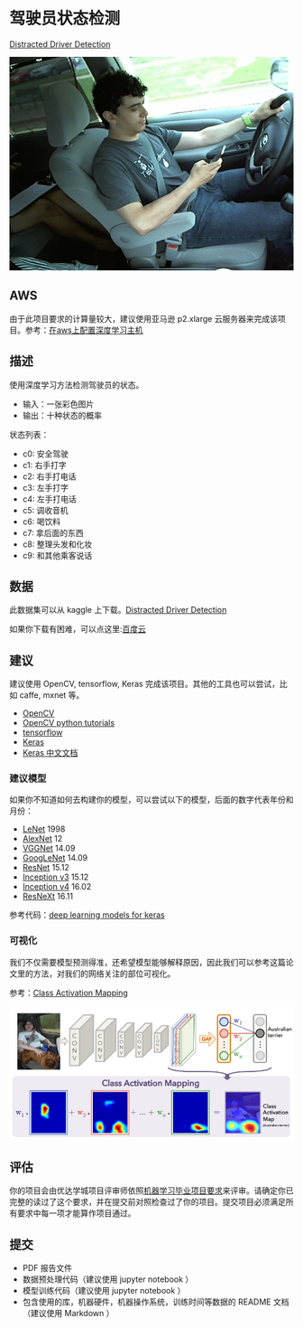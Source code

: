 # 驾驶员状态检测

[Distracted Driver Detection](https://www.kaggle.com/c/state-farm-distracted-driver-detection)

![](driver.gif)

## AWS

由于此项目要求的计算量较大，建议使用亚马逊 p2.xlarge 云服务器来完成该项目。参考：[在aws上配置深度学习主机 ](http://discussions.youdaxue.com/t/aws/30961)

## 描述

使用深度学习方法检测驾驶员的状态。

* 输入：一张彩色图片
* 输出：十种状态的概率

状态列表：

* c0: 安全驾驶
* c1: 右手打字
* c2: 右手打电话
* c3: 左手打字
* c4: 左手打电话
* c5: 调收音机
* c6: 喝饮料
* c7: 拿后面的东西
* c8: 整理头发和化妆
* c9: 和其他乘客说话

## 数据

此数据集可以从 kaggle 上下载。[Distracted Driver Detection](https://www.kaggle.com/c/state-farm-distracted-driver-detection)

如果你下载有困难，可以点这里:[百度云](http://pan.baidu.com/s/1dFzd0at)

## 建议

建议使用 OpenCV, tensorflow, Keras 完成该项目。其他的工具也可以尝试，比如 caffe, mxnet 等。

* [OpenCV](https://github.com/opencv/opencv)
* [OpenCV python tutorials](http://docs.opencv.org/3.1.0/d6/d00/tutorial_py_root.html)
* [tensorflow](https://github.com/tensorflow/tensorflow)
* [Keras](https://github.com/fchollet/keras)
* [Keras 中文文档](http://keras-cn.readthedocs.io/)

### 建议模型

如果你不知道如何去构建你的模型，可以尝试以下的模型，后面的数字代表年份和月份：

* [LeNet](http://yann.lecun.com/exdb/publis/pdf/lecun-01a.pdf) 1998
* [AlexNet](https://papers.nips.cc/paper/4824-imagenet-classification-with-deep-convolutional-neural-networks.pdf) 12
* [VGGNet](https://arxiv.org/abs/1409.1556) 14.09
* [GoogLeNet](https://arxiv.org/abs/1409.4842) 14.09
* [ResNet](https://arxiv.org/abs/1512.03385) 15.12
* [Inception v3](https://arxiv.org/abs/1512.00567) 15.12
* [Inception v4](https://arxiv.org/abs/1602.07261) 16.02
* [ResNeXt](https://arxiv.org/abs/1611.05431) 16.11

参考代码：[deep learning models for keras](https://github.com/fchollet/deep-learning-models)

### 可视化

我们不仅需要模型预测得准，还希望模型能够解释原因，因此我们可以参考这篇论文里的方法，对我们的网络关注的部位可视化。

参考：[Class Activation Mapping](http://cnnlocalization.csail.mit.edu/)

![](cam.jpg)

## 评估

你的项目会由优达学城项目评审师依照[机器学习毕业项目要求](https://review.udacity.com/#!/rubrics/273/view)来评审。请确定你已完整的读过了这个要求，并在提交前对照检查过了你的项目。提交项目必须满足所有要求中每一项才能算作项目通过。

## 提交

* PDF 报告文件
* 数据预处理代码（建议使用 jupyter notebook ）
* 模型训练代码（建议使用 jupyter notebook ）
* 包含使用的库，机器硬件，机器操作系统，训练时间等数据的 README 文档（建议使用 Markdown ）
